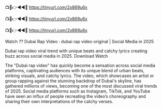 📺📱👉◄◄🔴 https://tinyurl.com/2x869u6x

📺📱👉◄◄🔴 https://tinyurl.com/2x869u6x

📺📱👉◄◄🔴 https://tinyurl.com/2x869u6x


Watch ?? Dubai Rap Video : dubai rap video original | Social Media in 2025

Dubai rap video viral trend with unique beats and catchy lyrics creating buzz across social media in 2025.
Download
Watch

The "Dubai rap video" has quickly become a sensation across social media platforms, captivating audiences with its unique blend of urban beats, striking visuals, and catchy lyrics. The video, which showcases an artist or group rapping against the stunning backdrop of Dubai's skyline, has gathered millions of views, becoming one of the most discussed viral trends of 2025. Social media platforms such as Instagram, TikTok, and YouTube have seen an influx of people recreating the video’s choreography and sharing their own interpretations of the catchy verses.
